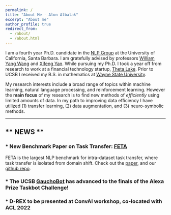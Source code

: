 ```yaml
---
permalink: /
title: "About Me - Alon Albalak"
excerpt: "About me"
author_profile: true
redirect_from: 
  - /about/
  - /about.html
---
```


I am a fourth year Ph.D. candidate in the [NLP Group](http://nlp.cs.ucsb.edu/) at the University of California, Santa Barbara. I am gratefully advised by professors [William Yang Wang](https://sites.cs.ucsb.edu/~william/) and [Xifeng Yan](https://sites.cs.ucsb.edu/~xyan/). While pursuing my Ph.D. I took a year off from research to work at a financial technology startup, [Theta Lake](https://thetalake.com/). Prior to UCSB I received my B.S. in mathematics at [Wayne State University](https://clas.wayne.edu/math).

My research interests include a broad range of topics within machine learning, natural language processing, and reinforcement learning.
However the **main focus** of my research is to find new methods of *efficiently* using limited amounts of data. In my path to improving data efficiency I have utilized (1) transfer learning, (2) data augmentation, and (3) neuro-symbolic methods.

<hr>

## \*\* NEWS \*\*

### \* New Benchmark Paper on Task Transfer: [FETA](https://arxiv.org/abs/2205.06262)
FETA is the largest NLP benchmark for intra-dataset task transfer, where task transfer is isolated from domain shift.
Check out the [paper](https://arxiv.org/abs/2205.06262), and our [github repo](https://github.com/alon-albalak/TLiDB).


### \* The UCSB [GauchoBot](https://www.amazon.science/alexa-prize/teams/university-of-california-santa-barbara-team-gauchobot) has advanced to the finals of the Alexa Prize Taskbot Challenge!

### \* D-REX to be presented at ConvAI workshop, co-located with ACL 2022
